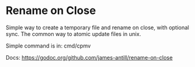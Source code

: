 Rename on Close
===============

Simple way to create a temporary file and rename on close, with optional
sync. The common way to atomic update files in unix.

Simple command is in: cmd/cpmv

Docs: https://godoc.org/github.com/james-antill/rename-on-close
